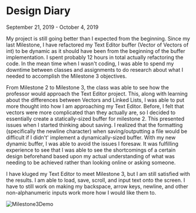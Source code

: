 # Design Diary


 September 21, 2019 - October 4, 2019

 My project is still going better than I expected from the beginning. Since my last Milestone, 
 I have refactored my Text Editor buffer (Vector of Vectors of int) to be dynamic as it should
 have been from the beginning of the buffer implementation. I spent probably 12 hours in total
actually refactoring the code. In the mean time when I wasn't coding, I was able to spend my 
downtime between classes and assignments to do research about what I needed to accomplish the
Milestone 3 objectives.

From Milestone 2 to Milestone 3, the class was able to see how the professor would approach the
Text Editor project. This, along with learning about the differences between Vectors and Linked 
Lists, I was able to put more thought into how I am approaching my Text Editor. Before, I felt 
that vectors were more complicated than they actually are, so I decided to essentially create 
a statically-sized buffer for milestone 2. This presented issues when I started thinking about 
saving. I realized that the formatting (specifically the newline character) when saving/outputting
a file would be difficult if I didn't' implement a dynamically-sized buffer. With my new dynamic
buffer, I was able to avoid the issues I foresaw. It was fulfilling experience to see that I was
able to see the shortcomings of a certain design beforehand based upon my actual understanding
of what was needing to be achieved rather than looking online or asking someone.

I have kluged my Text Editor to meet Milestone 3, but I am still satisfied with the results.
I am able to load, save, scroll, and input text onto the screen. I have to still work on making
my backspace, arrow keys, newline, and other non-alphanumeric inputs work more how I would
like them to.

![Milestone3Demo](https://raw.githubusercontent.com/rja45/CS211-TextEditor/master/docs/Milestone03.gif)